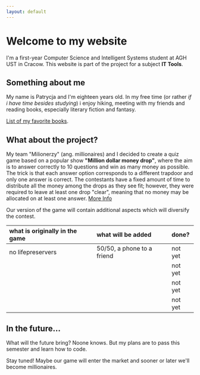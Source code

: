 ```yaml
---
layout: default
---
```



# Welcome to my website
I'm a first-year Computer Science and Intelligent Systems student at AGH UST in Cracow.
This website is part of the project for a subject **IT Tools**.


## Something about me
My name is Patrycja and I'm eighteen years old. In my free time (or rather *if i have time besides studying*) i enjoy hiking, meeting with my friends and 
reading books, especially literary fiction and fantasy.

[List of my favorite books](https://p4trvcja.github.io/another-page.html).


## What about the project?
My team "Milionerzy" (ang. millionaires) and I decided to create a quiz game based on a popular show **"Million dollar money drop"**, where the aim is to answer correctly to 10 questions and win as many money as possible. The trick is that each answer option corresponds to a different trapdoor and only one answer is correct. The contestants have a fixed amount of time to distribute all the money among the drops as they see fit; however, they were required to leave at least one drop "clear", meaning that no money may be allocated on at least one answer.
[More Info](https://en.wikipedia.org/wiki/Million_Dollar_Money_Drop)

Our version of the game will contain additional aspects which will diversify the contest.

| what is originally in the game| what will be added| done? |
|:-------------|:------------------|:------|
| no lifepreservers | 50/50, a phone to a friend | not yet |
|  |  | not yet |
|  |  | not yet |
|  |  | not yet |

## In the future...
What will the future bring? Noone knows. But my plans are to pass this semester and learn how to code.

Stay tuned! Maybe our game will enter the market and sooner or later we'll become millionaires.
